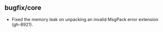 ## bugfix/core

* Fixed the memory leak on unpacking an invalid MsgPack error extension
  (gh-8921).
